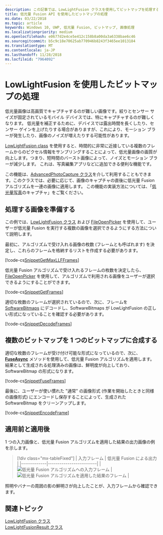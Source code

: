 ```yaml
---
description: この記事では、LowLightFusion クラスを使用してビットマップを処理する方法について説明します。
title: 低光量 Fusion API を使用したビットマップの処理
ms.date: 03/22/2018
ms.topic: article
keywords: Windows 10, UWP, 低光量 Fusion, ビットマップ, 画像処理
ms.localizationpriority: medium
ms.openlocfilehash: e0677d2e4ce5e412c158b8a00da3a6338bae6c46
ms.sourcegitcommit: b5c9c18e70625ab770946b8243f3465ee1013184
ms.translationtype: MT
ms.contentlocale: ja-JP
ms.lasthandoff: 11/28/2018
ms.locfileid: "7964092"
---
```

# <a name="process-bitmaps-with-the-lowlightfusion-api"></a>LowLightFusion を使用したビットマップの処理

低光量画像は高画質でキャプチャするのが難しい画像です。絞りとセンサー サイズが固定されているモバイル デバイスでは、特にキャプチャするのが難しくなります。 低光量を補正するために、デバイスでは露出時間を長くしたり、センサー ゲインを上げたりする場合がありますが、これにより、モーション ブラーが発生したり、画像のノイズが増えたりする可能性があります。 

[LowLightFusion class](https://docs.microsoft.com/uwp/api/windows.media.core.lowlightfusion) を使用すると、時間的に非常に近接している複数のフレームからのピクセル情報をサンプリングすることによって、低光量画像の画質が向上します。つまり、短時間のバースト画像によって、ノイズとモーション ブラーが減少します。 これは、写真編集アプリなどに追加できる便利な機能です。

この機能は、[AdvancedPhotoCapture クラス](https://docs.microsoft.com/uwp/api/Windows.Media.Capture.AdvancedPhotoCapture)を介して利用することもできます。このクラスでは、必要に応じて、画像のキャプチャの直後に低光量 Fusion アルゴリズムを一連の画像に適用します。 この機能の実装方法については、「[低光量写真](https://docs.microsoft.com/windows/uwp/audio-video-camera/high-dynamic-range-hdr-photo-capture#low-light-photo-capture)のキャプチャ」をご覧ください。

## <a name="prepare-the-images-for-processing"></a>処理する画像を準備する

この例では、[LowLightFusion クラス](https://docs.microsoft.com/uwp/api/windows.media.core.lowlightfusion) および [FileOpenPicker](https://docs.microsoft.com/uwp/api/Windows.Storage.Pickers.FileOpenPicker) を使用して、ユーザーが低光量 Fusion を実行する複数の画像を選択できるようにする方法について説明します。

最初に、アルゴリズムで受け入れる画像の枚数 (フレームとも呼ばれます) を決定し、これらのフレームを格納するリストを作成する必要があります。

[!code-cs[SnippetGetMaxLLFFrames](./code/LowLightFusionSample/cs/MainPage.xaml.cs#SnippetGetMaxLLFFrames)]

低光量 Fusion アルゴリズムで受け入れるフレームの枚数を決定したら、[FileOpenPicker](https://docs.microsoft.com/uwp/api/Windows.Storage.Pickers.FileOpenPicker) を使用して、アルゴリズムで利用される画像をユーザーが選択できるようにすることができます。

[!code-cs[SnippetGetFrames](./code/LowLightFusionSample/cs/MainPage.xaml.cs#SnippetGetFrames)]

適切な枚数のフレームが選択されているので、次に、フレームを [SoftwareBitmaps](https://docs.microsoft.com/uwp/api/Windows.Graphics.Imaging.SoftwareBitmap) にデコードし、SoftwareBitmaps が LowLightFusion の正しい形式になっていることを確認する必要があります。

[!code-cs[SnippetDecodeFrames](./code/LowLightFusionSample/cs/MainPage.xaml.cs#SnippetDecodeFrames)]


## <a name="fuse-the-bitmaps-into-a-single-bitmap"></a>複数のビットマップを 1 つのビットマップに合成する

適切な枚数のフレームが受け付け可能な形式になっているので、次に、**[FuseAsync](https://docs.microsoft.com/uwp/api/windows.media.core.lowlightfusion.fuseasync)** メソッドを使用して、低光量 Fusion アルゴリズムを適用します。 結果として生成される処理済みの画像は、鮮明度が向上しており、SoftwareBitmap の形式になります。 

[!code-cs[SnippetFuseFrames](./code/LowLightFusionSample/cs/MainPage.xaml.cs#SnippetFuseFrames)]

最後に、ユーザーが使い慣れた "通常" の画像形式 (作業を開始したときと同様の画像形式) にエンコードし保存することによって、生成された SoftwareBitmap をクリーンアップします。

[!code-cs[SnippetEncodeFrame](./code/LowLightFusionSample/cs/MainPage.xaml.cs#SnippetEncodeFrame)]


## <a name="before-and-after"></a>適用前と適用後

1 つの入力画像と、低光量 Fusion アルゴリズムを適用した結果の出力画像の例を示します。

> [!div class="mx-tableFixed"] 
| 入力フレーム | 低光量 Fusion による出力 | 
|-------------|-------------------------|
| ![低光量 Fusion アルゴリズムへの入力フレーム](./images/LLF-Input.png) | ![低光量 Fusion アルゴリズムを適用した結果のフレーム](./images/LLF-Output.png) |

照明やバナーの周囲の影の鮮明さが向上したことが、入力フレームから確認できます。

## <a name="related-topics"></a>関連トピック 
[LowLightFusion クラス](https://docs.microsoft.com/uwp/api/windows.media.core.lowlightfusion)  
[LowLightFusionResult クラス](https://docs.microsoft.com/uwp/api/windows.media.core.lowlightfusionresult)